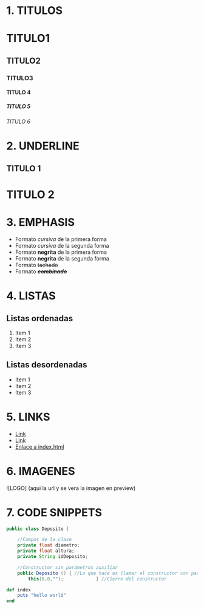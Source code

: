 # 1. TITULOS
# TITULO1
## TITULO2
### TITULO3
#### TITULO 4
##### TITULO 5
###### TITULO 6

# 2. UNDERLINE

TITULO 1
-------

TITULO 2
========

# 3. EMPHASIS

- Formato *cursiva* de la primera forma
- Formato _cursiva_ de la segunda forma
- Formato **negrita** de la primera forma
- Formato __negrita__ de la segunda forma
- Formato ~~tachado~~
- Formato ~~***combinado***~~

# 4. LISTAS

## Listas ordenadas
1. Item 1
1. Item 2
1. Item 3

## Listas desordenadas
- Item 1
- Item 2
- Item 3

# 5. LINKS
- <a href="http://www.google.com">Link</a>
- [Link](http://www.google.com)
- [Enlace a index.html](index.html)

# 6. IMAGENES
![LOGO] (aqui la url y se vera la imagen en preview)

# 7. CODE SNIPPETS
```java
public class Deposito {    

    //Campos de la clase
    private float diametro;
    private float altura;
    private String idDeposito;

    //Constructor sin parámetros auxiliar
    public Deposito () { //Lo que hace es llamar al constructor con parámetros pasándole valores vacíos
        this(0,0,"");            } //Cierre del constructor
````

```ruby
def index
    puts "hello world"
end
```
